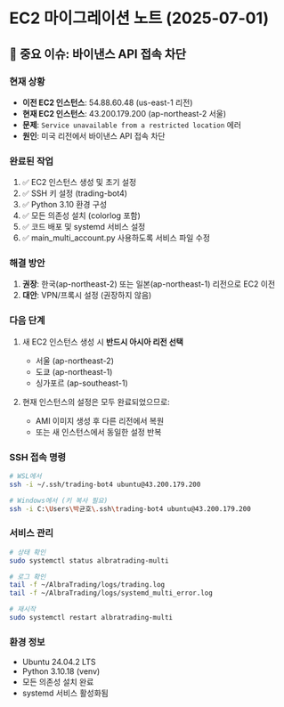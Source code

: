 # EC2 마이그레이션 노트 (2025-07-01)

## 🚨 중요 이슈: 바이낸스 API 접속 차단

### 현재 상황
- **이전 EC2 인스턴스**: 54.88.60.48 (us-east-1 리전)
- **현재 EC2 인스턴스**: 43.200.179.200 (ap-northeast-2 서울)
- **문제**: `Service unavailable from a restricted location` 에러
- **원인**: 미국 리전에서 바이낸스 API 접속 차단

### 완료된 작업
1. ✅ EC2 인스턴스 생성 및 초기 설정
2. ✅ SSH 키 설정 (trading-bot4)
3. ✅ Python 3.10 환경 구성
4. ✅ 모든 의존성 설치 (colorlog 포함)
5. ✅ 코드 배포 및 systemd 서비스 설정
6. ✅ main_multi_account.py 사용하도록 서비스 파일 수정

### 해결 방안
1. **권장**: 한국(ap-northeast-2) 또는 일본(ap-northeast-1) 리전으로 EC2 이전
2. **대안**: VPN/프록시 설정 (권장하지 않음)

### 다음 단계
1. 새 EC2 인스턴스 생성 시 **반드시 아시아 리전 선택**
   - 서울 (ap-northeast-2)
   - 도쿄 (ap-northeast-1)
   - 싱가포르 (ap-southeast-1)

2. 현재 인스턴스의 설정은 모두 완료되었으므로:
   - AMI 이미지 생성 후 다른 리전에서 복원
   - 또는 새 인스턴스에서 동일한 설정 반복

### SSH 접속 명령
```bash
# WSL에서
ssh -i ~/.ssh/trading-bot4 ubuntu@43.200.179.200

# Windows에서 (키 복사 필요)
ssh -i C:\Users\박균호\.ssh\trading-bot4 ubuntu@43.200.179.200
```

### 서비스 관리
```bash
# 상태 확인
sudo systemctl status albratrading-multi

# 로그 확인
tail -f ~/AlbraTrading/logs/trading.log
tail -f ~/AlbraTrading/logs/systemd_multi_error.log

# 재시작
sudo systemctl restart albratrading-multi
```

### 환경 정보
- Ubuntu 24.04.2 LTS
- Python 3.10.18 (venv)
- 모든 의존성 설치 완료
- systemd 서비스 활성화됨